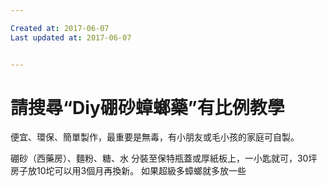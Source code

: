 ```yaml
---

Created at: 2017-06-07
Last updated at: 2017-06-07


---
```


# 請搜尋“Diy硼砂蟑螂藥”有比例教學


便宜、環保、簡單製作，最重要是無毒，有小朋友或毛小孩的家庭可自製。

硼砂（西藥房）、麵粉、糖、水
分裝至保特瓶蓋或厚紙板上，一小匙就可，30坪房子放10坨可以用3個月再換新。
如果超級多蟑螂就多放一些

